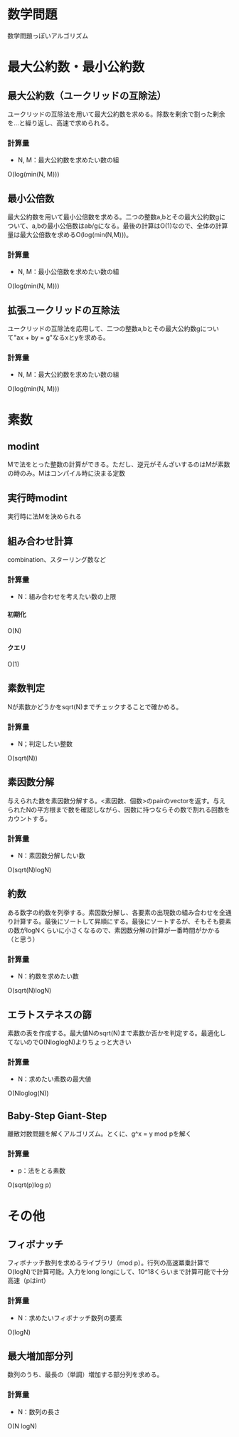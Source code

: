 # 数学問題
数学問題っぽいアルゴリズム

# 最大公約数・最小公約数

## 最大公約数（ユークリッドの互除法）
ユークリッドの互除法を用いて最大公約数を求める。除数を剰余で割った剰余を...と繰り返し、高速で求められる。

### 計算量
- N, M：最大公約数を求めたい数の組

O(log(min(N, M)))

## 最小公倍数
最大公約数を用いて最小公倍数を求める。二つの整数a,bとその最大公約数gについて、a,bの最小公倍数はab/gになる。最後の計算はO(1)なので、全体の計算量は最大公倍数を求めるO(log(min(N,M)))。

### 計算量
- N, M：最小公倍数を求めたい数の組

O(log(min(N, M)))

## 拡張ユークリッドの互除法
ユークリッドの互除法を応用して、二つの整数a,bとその最大公約数gについて"ax + by = g"なるxとyを求める。

### 計算量
- N, M：最大公約数を求めたい数の組

O(log(min(N, M)))

# 素数

## modint

Mで法をとった整数の計算ができる。ただし、逆元がそんざいするのはMが素数の時のみ。Mはコンパイル時に決まる定数

## 実行時modint

実行時に法Mを決められる

## 組み合わせ計算

combination、スターリング数など

### 計算量
- N：組み合わせを考えたい数の上限

#### 初期化
O(N)

#### クエリ
O(1)


## 素数判定
Nが素数かどうかをsqrt(N)までチェックすることで確かめる。

### 計算量
- N；判定したい整数

O(sqrt(N))

## 素因数分解
与えられた数を素因数分解する。<素因数、個数>のpairのvectorを返す。与えられたNの平方根まで数を確認しながら、因数に持つならその数で割れる回数をカウントする。

### 計算量
- N：素因数分解したい数

O(sqrt(N)logN)

## 約数
ある数字の約数を列挙する。素因数分解し、各要素の出現数の組み合わせを全通り計算する。最後にソートして昇順にする。最後にソートするが、そもそも要素の数がlogNくらいに小さくなるので、素因数分解の計算が一番時間がかかる（と思う）

### 計算量
- N：約数を求めたい数

O(sqrt(N)logN)

## エラトステネスの篩
素数の表を作成する。最大値Nのsqrt(N)まで素数か否かを判定する。最適化してないのでO(NloglogN)よりちょっと大きい

### 計算量
- N：求めたい素数の最大値

O(Nloglog(N))

## Baby-Step Giant-Step
離散対数問題を解くアルゴリズム。とくに、g^x = y mod pを解く

### 計算量
- p：法をとる素数

O(sqrt(p)log p)

# その他

## フィボナッチ
フィボナッチ数列を求めるライブラリ（mod p）。行列の高速冪乗計算でO(logN)で計算可能。入力をlong longにして、10^18くらいまで計算可能で十分高速（pはint）

### 計算量
- N：求めたいフィボナッチ数列の要素

O(logN)

## 最大増加部分列
数列のうち、最長の（単調）増加する部分列を求める。

### 計算量
- N：数列の長さ

O(N logN)